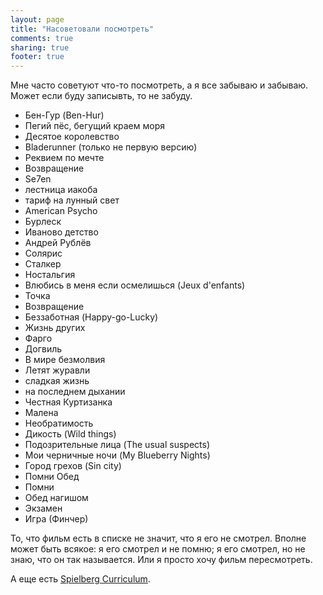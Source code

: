 ```yaml
---
layout: page
title: "Насоветовали посмотреть"
comments: true
sharing: true
footer: true
---
```


Мне часто советуют что-то посмотреть, а я все забываю и забываю. Может если буду записывть, то не забуду.

* Бен-Гур (Ben-Hur)
* Пегий пёс, бегущий краем моря
* Десятое королевство
* Bladerunner (только не первую версию)
* Реквием по мечте
* Возвращение
* Se7en
* лестница иакоба
* тариф на лунный свет
* American Psycho
* Бурлеск
* Иваново детство
* Андрей Рублёв
* Солярис
* Сталкер
* Ностальгия
* Влюбись в меня если осмелишься (Jeux d'enfants)
* Точка
* Возвращение
* Беззаботная (Happy-go-Lucky)
* Жизнь других
* Фарго
* Догвиль
* В мире безмолвия
* Летят журавли
* сладкая жизнь
* на последнем дыхании
* Честная Куртизанка
* Малена
* Необратимость
* Дикость (Wild things)
* Подозрительные лица (The usual suspects)
* Мои черничные ночи (My Blueberry Nights)
* Город грехов (Sin city)
* Помни Обед
* Помни
* Обед нагишом
* Экзамен
* Игра (Финчер)

То, что фильм есть в списке не значит, что я его не смотрел. Вполне может быть всякое: я его смотрел и не помню; я его смотрел, но не знаю, что он так называется. Или я просто хочу фильм пересмотреть.

А еще есть [Spielberg Curriculum](http://www.imdb.com/list/lcVuuRq6oyU/).
